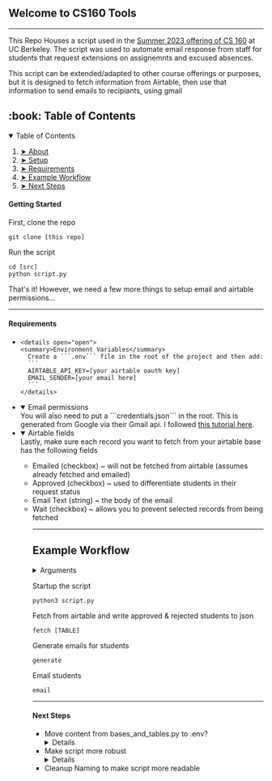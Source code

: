 
<h2 id="welcome">Welcome to CS160 Tools</h2>

---

<p>This Repo Houses a script used in the <a href="cs160su23.com" target="_blank">Summer 2023 offering of CS 160</a> at UC Berkeley. The script was used to automate email response from staff for students that request extensions on assignemnts and excused absences.</p>

<p>This script can be extended/adapted to other course offerings or purposes, but it is designed to fetch information from Airtable, then use that information to send emails to recipiants, using gmail</p>

<!-- TABLE OF CONTENTS taken from https://github.com/ma-shamshiri/Pacman-Game/blob/master/README.md?plain=1-->
<h2 id="table-of-contents"> :book: Table of Contents</h2>

<details open="open">
  <summary>Table of Contents</summary>
  <ol>
    <li><a href="#welcome"> ➤ About</a></li>
    <li><a href="#setup"> ➤ Setup</a></li>
    <li><a href="#requirements"> ➤ Requirements</a></li>
    <li><a href="#example-workflow"> ➤ Example Workflow</a></li>
   <li><a href="#next-steps"> ➤ Next Steps</a></li>
  </ol>
</details>

<h4 id="setup">Getting Started</h4>
<p>First, clone the repo</p>

```
git clone [this repo]
```

<p>Run the script</p>

```
cd [src]
python script.py
```

<p>That's it! However, we need a few more things to setup email and airtable permissions...</p>

---

<h4 id="Requirements">Requirements</h4>
<ul>
  <li>
    
    <details open="open">
    <summary>Environment Variables</summary>
      Create a ```.env``` file in the root of the project and then add:
      ```
      AIRTABLE_API_KEY=[your airtable oauth key]
      EMAIL_SENDER=[your email here]
      ```
    </details>
  </li>
  <li>
    <details open="open">
    <summary>Email permissions</summary>
      You will also need to put a ```credentials.json``` in the root. This is generated from Google via their Gmail api. I followed <a href="https://mailtrap.io/blog/python-send-email-gmail/#Is-there-an-alternative" target="_blank">this tutorial here</a>.
    </details>
  </li>
  <li>
  <details open="open">
  <summary>Airtable fields</summary>
    Lastly, make sure each record you want to fetch from your airtable base has the following fields
    <ul>
      <li>Emailed (checkbox) ~ will not be fetched from airtable (assumes already fetched and emailed)</li>
      <li>Approved (checkbox) ~ used to differentiate students in their request status</li>
      <li>Email Text (string) ~ the body of the email</li>
      <li>Wait (checkbox) ~ allows you to prevent selected records from being fetched</li>
    </ul>
  </details>
  </li>
<ul>

---

<h2 id="example-workflow">Example Workflow</h2>
<details>
  <summary>Arguments</summary>
  <ul>
    <li>```[TABLE]``` ~ specify an airtable base (ex: ```absence``` or ```extension```)</li>
    <li>```[OPTION]``` ~ either ```students``` or ```emails```</li>
  <ul>
</details>

<p>Startup the script</p>

```
python3 script.py
```

<p>Fetch from airtable and write approved & rejected students to json</p>

```
fetch [TABLE]
```

<p>Generate emails for students</p>

```
generate
```

<p>Email students</p>

```
email
```

---

<h4 id="next-steps">Next Steps</h4>
<ul>
  <li>Move content from bases_and_tables.py to .env?
  <details>
    Not too worried about privacy because of Airtable's permissions sytstem. Also makes more sense if people are working on the same base
  </details>
  </li>
  <li>Make script more robust
  <details>
  Because this script had an end goal in mind it was incredibly simple to just whip it up in python. But, this means the line was blurred between how much logic should reside in airtable, and how much should reside locally. Airtable also provides great scripting tools, so potentially, there will be less logic to work with in python as it will be delegated to airtable (e.g moved subject and cc fields to airtable from ```email_template.json```)
  </details>
  </li>
<li>Cleanup Naming to make script more readable</li>
<ul>

